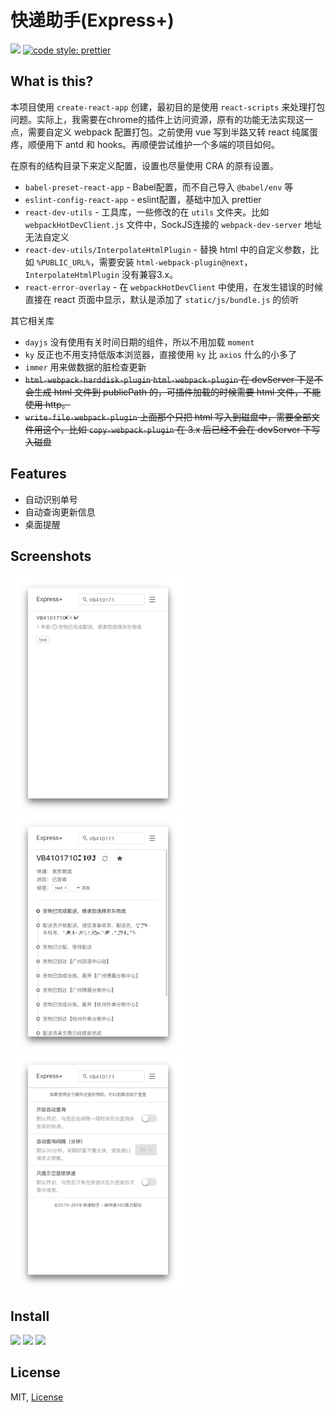 # 快递助手(Express+)

![](https://badgen.net/badge/license/MIT/blue)
[![code style: prettier](https://badgen.net/badge/code%20style/prettier/ff69b4)](https://github.com/prettier/prettier)

## What is this?

本项目使用 `create-react-app` 创建，最初目的是使用 `react-scripts` 来处理打包问题。实际上，我需要在chrome的插件上访问资源，原有的功能无法实现这一点，需要自定义 webpack 配置打包。之前使用 vue 写到半路又转 react 纯属蛋疼，顺便用下 antd 和 hooks。再顺便尝试维护一个多端的项目如何。

在原有的结构目录下来定义配置，设置也尽量使用 CRA 的原有设置。

- `babel-preset-react-app` - Babel配置，而不自己导入 `@babel/env` 等
- `eslint-config-react-app` - eslint配置，基础中加入 prettier
- `react-dev-utils` - 工具库，一些修改的在 `utils` 文件夹。比如 `webpackHotDevClient.js` 文件中，SockJS连接的 `webpack-dev-server` 地址无法自定义
- `react-dev-utils/InterpolateHtmlPlugin` - 替换 html 中的自定义参数，比如 `%PUBLIC_URL%`，需要安装 `html-webpack-plugin@next`，`InterpolateHtmlPlugin` 没有兼容3.x。
- `react-error-overlay` - 在 `webpackHotDevClient` 中使用，在发生错误的时候直接在 react 页面中显示，默认是添加了 `static/js/bundle.js` 的侦听

其它相关库

- `dayjs` 没有使用有关时间日期的组件，所以不用加载 `moment`
- `ky` 反正也不用支持低版本浏览器，直接使用 `ky` 比 `axios` 什么的小多了
- `immer` 用来做数据的脏检查更新
- ~~`html-webpack-harddisk-plugin` `html-webpack-plugin` 在 devServer 下是不会生成 html 文件到 publicPath 的，可插件加载的时候需要 html 文件，不能使用 http。~~
- ~~`write-file-webpack-plugin` 上面那个只把 html 写入到磁盘中，需要全部文件用这个，比如 `copy-webpack-plugin` 在 3.x 后已经不会在 devServer 下写入磁盘~~

## Features

- 自动识别单号
- 自动查询更新信息
- 桌面提醒

## Screenshots

<div>
  <img src='./screenshots/1.png' width=280>
  <img src='./screenshots/2.png' width=280>
  <img src='./screenshots/3.png' width=280>
</div>

## Install

[![](https://badgen.net/chrome-web-store/v/hghlokkgbicmblinhepcibacaiegldeg)][cws]
[![](https://badgen.net/chrome-web-store/rating/hghlokkgbicmblinhepcibacaiegldeg)][cws]
[![](https://badgen.net/chrome-web-store/users/hghlokkgbicmblinhepcibacaiegldeg)][cws]

## License

MIT, [License](LICENSE)

[cws]: https://chrome.google.com/webstore/detail/hghlokkgbicmblinhepcibacaiegldeg "Chrome Web Store"

